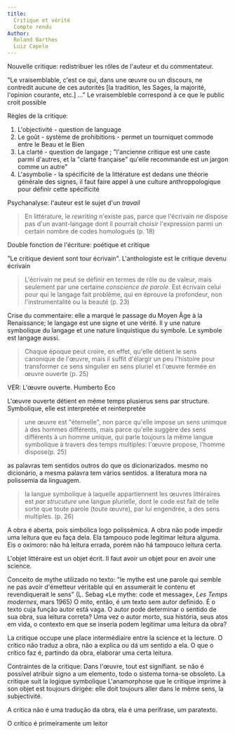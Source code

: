 ```yaml
---
title:
  Critique et vérité
  Compte rendu
Author:
  Roland Barthes
  Luiz Capelo
---
```


Nouvelle critique: redistribuer les rôles de l'auteur et du commentateur.

"Le vraisemblable, c'est ce qui, dans une œuvre ou un discours, ne contredit aucune de ces autorités \[la tradition, les Sages, la majorité, l'opinion courante, etc.] ..."
Le vraisembleble correspond à ce que le public croit possible

Règles de la critique: 
1. L'objectivité - question de language
2. Le goût - système de prohibitions - permet un tourniquet commode entre le Beau et le Bien
3. La clarté - question de langage ; "l'ancienne critique est une caste parmi d'autres, et la "clarté française" qu'elle recommande est un jargon comme un autre"
4. L'asymbolie - la spécificité de la littérature est dedans une théorie générale des signes, il faut faire appel à une culture anthroppologique pour définir cette spécificité

Psychanalyse: l'auteur est le sujet d'un *travail*

> En littérature, le *rewriting* n'existe pas, parce que l'écrivain ne dispose pas d'un avant-langage dont il pourrait choisir l'expression parmi un certain nombre de codes homologués (p. 18)

Double fonction de l'écriture: poétique et critique

"Le critique devient sont tour écrivain". L'anthologiste est le critique devenu écrivain

> L'écrivain ne peut se définir en termes de rôle ou de valeur, mais seulement par une certaine *conscience de parole*. Est écrivain celui pour qui le langage fait problème, qui en éprouve la profondeur, non l'instrumentalité ou la beauté (p. 23)

Crise du commentaire: elle a marqué le passage du Moyen Âge à la Renaissance; le langage est une signe et une vérité. Il y une nature symbolique du langage et une nature linquistique du symbole. Le symbole est langage aussi.

> Chaque époque peut croire, en effet, qu'elle détient le sens canonique de l'œuvre, mais il suffit d'élargir un peu l'histoire pour transformer ce sens singulier en sens pluriel et l'œuvre fermée en œuvre ouverte (p. 25)

VER: L'œuvre ouverte. Humberto Eco

L'œuvre ouverte détient en même temps plusierus sens par structure. Symbolique, elle est interpretée et reinterpretée

> une œuvre est "éternelle", non parce qu'elle impose un sens unimque à des hommes différents, mais parce qu'elle suggère des sens différents à un homme unique, qui parle toujours la même langue symbolique à travers des temps multiples: l'œuvre propose, l'homme dispose(p. 25)

as palavras tem sentidos outros do que os dicionarizados. mesmo no dicionário, a mesma palavra tem vários sentidos. a literatura mora na polissemia da linguagem.

> la langue symbolique à laquelle appartiennent les œuvres littéraires est *par strucuture* une langue plurielle, dont le code est fait de telle sorte que toute parole (toute œuvre), par lui engendrée, a des sens multiples. (p. 26)

A obra é aberta, pois simbólica logo polissêmica. A obra não pode impedir uma leitura que eu faça dela. Ela tampouco pode legitimar leitura alguma. Eis o oxímoro: não há leitura errada, porém não há tampouco leitura certa.

L'objet littéraire est un objet écrit. Il faut avoir un objet pour en avoir une science.

Conceito de mythe utilizado no texto: "le mythe est une parole qui semble ne pas avoir d'émetteur véritable qui en assumerait le contenu et revendiquerait le sens" (L. Sebag «Le mythe: code et message», *Les Temps modernes*, mars 1965)
O mito, então, é um texto sem autor definido. É o texto cuja função autor está vaga.
O autor pode determinar o sentido de sua obra, sua leitura correta? Uma vez o autor morto, sua história, seus atos em vida, o contexto em que se inseria podem legitimar uma leitura da obra?

La critique occupe une place intermédiaire entre la science et la lecture. 
O crítico não traduz a obra, não a explica ou dá um sentido a ela. O que o crítico faz é, partindo da obra, elaborar uma certa leitura. 

Contraintes de la critique:
Dans l'œuvre, tout est signifiant. se não é possível atribuir signo a um elemento, todo o sistema torna-se obsoleto.
La critique suit la logique symbolique
L'anamorphose que le critique imprime à son objet est toujours dirigée: elle doit toujours aller dans le même sens, la subjectivité.

A crítica não é uma tradução da obra, ela é uma perifrase, um paratexto.

O crítico é primeiramente um leitor

